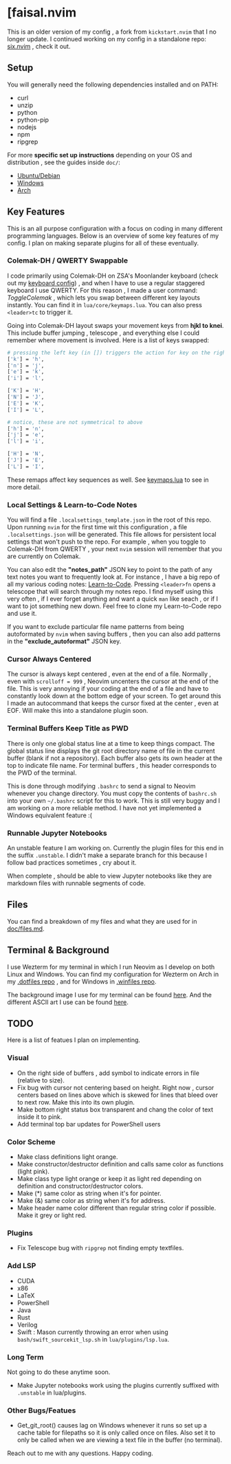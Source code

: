 #  [faisal.nvim

This is an older version of my config , a fork from `kickstart.nvim` that I no longer update. I continued working on my config in a standalone repo: [six.nvim](https://github.com/mrdandelion6/) , check it out.

## Setup
You will generally need the following dependencies installed and on PATH:
- curl
- unzip
- python
- python-pip
- nodejs
- npm
- ripgrep

For more **specific set up instructions** depending on your OS and distribution , see the guides inside `doc/`:
- [Ubuntu/Debian](doc/ubuntu_setup.md)
- [Windows](doc/windows_setup.md)
- [Arch](doc/arch_setup.md)

## Key Features
This is an all purpose configuration with a focus on coding in many different programming languages. Below is an overview of some key features of my config. I plan on making separate plugins for all of these eventually.

<a id="colemak-swappable"></a>
### Colemak-DH / QWERTY Swappable
I code primarily using Colemak-DH on ZSA's Moonlander keyboard (check out my [keyboard config](https://github.com/mrdandelion6/ViMak-Moonlander)) , and when I have to use a regular staggered keyboard I use QWERTY. For this reason , I made a user command: *ToggleColemak* , which lets you swap between different key layouts instantly. You can find it in `lua/core/keymaps.lua`. You can also press `<leader>tc` to trigger it.

Going into Colemak-DH layout swaps your movement keys from **hjkl to knei**. This include buffer jumping , telescope , and everything else I could remember where movement is involved. Here is a list of keys swapped:
```bash
# pressing the left key (in []) triggers the action for key on the right
['k'] = 'h',
['n'] = 'j',
['e'] = 'k',
['i'] = 'l',

['K'] = 'H',
['N'] = 'J',
['E'] = 'K',
['I'] = 'L',

# notice, these are not symmetrical to above
['h'] = 'n',
['j'] = 'e',
['l'] = 'i',

['H'] = 'N',
['J'] = 'E',
['L'] = 'I',
```
These remaps affect key sequences as well. See [keymaps.lua](lua/core/keymaps.lua) to see in more detail.

### Local Settings & Learn-to-Code Notes
You will find a file `.localsettings_template.json` in the root of this repo. Upon running `nvim` for the first time wit this configuration , a file `.localsettings.json` will be generated. This file allows for persistent local settings that won't push to the repo. For example , when you toggle to Colemak-DH from QWERTY , your next `nvim` session will remember that you are currently on Colemak.

You can also edit the **"notes_path"** JSON key to point to the path of any text notes you want to frequently look at. For instance , I have a big repo of all my various coding notes: [Learn-to-Code](https://github.com/mrdandelion6/Learn-to-Code). Pressing `<leader>fn` opens a telescope that will search through my notes repo. I find myself using this very often , if I ever forget anything and want a quick `man` like seach , or if I want to jot something new down. Feel free to clone my Learn-to-Code repo and use it.

If you want to exclude particular file name patterns from being autoformated by `nvim` when saving buffers , then you can also add patterns in the **"exclude_autoformat"** JSON key.

### Cursor Always Centered
The cursor is always kept centered , even at the end of a file. Normally , even with `scrolloff = 999` , Neovim uncenters the cursor at the end of the file. This is very annoying if your coding at the end of a file and have to constantly look down at the bottom edge of your screen. To get around this I made an autocommand that keeps the cursor fixed at the center , even at EOF. Will make this into a standalone plugin soon.

<a id="terminal-title"></a>
### Terminal Buffers Keep Title as PWD
There is only one global status line at a time to keep things compact. The global status line displays the git root directory name of file in the current buffer (blank if not a repository). Each buffer also gets its own header at the top to indicate file name. For terminal buffers , this header corresponds to the PWD of the terminal.

This is done through modifying `.bashrc` to send a signal to Neovim whenever you change directory. You must copy the contents of `bashrc.sh` into your own `~/.bashrc` script for this to work. This is still very buggy and I am working on a more reliable method. I have not yet implemented a Windows equivalent feature :(

### Runnable Jupyter Notebooks
An unstable feature I am working on. Currently the plugin files for this end in the suffix `.unstable`. I didn't make a separate branch for this because I follow bad practices sometimes , cry about it.

When complete , should be able to view Jupyter notebooks like they are markdown files with runnable segments of code.

## Files
You can find a breakdown of my files and what they are used for in [doc/files.md](doc/files.md).

## Terminal & Background
I use Wezterm for my terminal in which I run Neovim as I develop on both Linux and Windows. You can find my configuration for Wezterm on Arch in my [.dotfiles repo](https://github.com/mrdandelion6/.dotfiles) , and for Windows in [.winfiles repo](https://github.com/mrdandelion6/.winfiles).

The background image I use for my terminal can be found [here](). And the different ASCII art I use can be found [here]().

## TODO
Here is a list of featues I plan on implementing.

### Visual
- On the right side of buffers , add symbol to indicate errors in file (relative to size).
- Fix bug with cursor not centering based on height. Right now , cursor centers based on lines above which is skewed for lines that bleed over to next row. Make this into its own plugin.
- Make bottom right status box transparent and chang the color of text inside it to pink.
- Add terminal top bar updates for PowerShell users

### Color Scheme
- Make class definitions light orange.
- Make constructor/destructor definition and calls same color as functions (light pink).
- Make class type light orange or keep it as light red depending on definition and constructor/destructor colors.
- Make (*) same color as string when it's for pointer.
- Make (&) same color as string when it's for address.
- Make header name color different than regular string color if possible. Make it grey or light red.

### Plugins
- Fix Telescope bug with `ripgrep` not finding empty textfiles.

### Add LSP
- CUDA
- x86
- LaTeX
- PowerShell
- Java
- Rust
- Verilog
- Swift : Mason currently throwing an error when using `bash/swift_sourcekit_lsp.sh` in `lua/plugins/lsp.lua`.

### Long Term
Not going to do these anytime soon.
- Make Jupyter notebooks work using the plugins currently suffixed with `.unstable` in lua/plugins.

### Other Bugs/Featues
- Get_git_root() causes lag on Windows whenever it runs so set up a cache table for filepaths so it is only called once on files. Also set it to only be called when we are viewing a text file in the buffer (no terminal).

Reach out to me with any questions. Happy coding.

